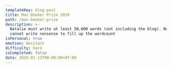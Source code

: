 ```yaml
---
templateKey: blog-post
title: Man Booker Prize 2019
path: /man-booker-prize
description: >-
  Natalie must write at least 50,000 words (not including the blog). Note: she
  cannot write nonsense to fill up the wordcount
isPersonal: true
emotion: Hesitant
difficulty: hard
isCompleted: false
date: 2018-01-13T00:00:00+07:00
---
```

